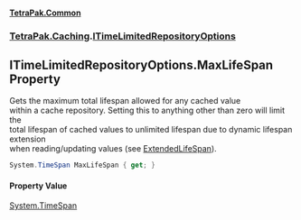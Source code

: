 #### [TetraPak.Common](index.md 'index')
### [TetraPak.Caching](TetraPak_Caching.md 'TetraPak.Caching').[ITimeLimitedRepositoryOptions](TetraPak_Caching_ITimeLimitedRepositoryOptions.md 'TetraPak.Caching.ITimeLimitedRepositoryOptions')
## ITimeLimitedRepositoryOptions.MaxLifeSpan Property
Gets the maximum total lifespan allowed for any cached value  
within a cache repository. Setting this to anything other than zero will limit the  
total lifespan of cached values to unlimited lifespan due to dynamic lifespan extension  
when reading/updating values (see [ExtendedLifeSpan](TetraPak_Caching_ITimeLimitedRepositoryOptions_ExtendedLifeSpan.md 'TetraPak.Caching.ITimeLimitedRepositoryOptions.ExtendedLifeSpan')).  
```csharp
System.TimeSpan MaxLifeSpan { get; }
```
#### Property Value
[System.TimeSpan](https://docs.microsoft.com/en-us/dotnet/api/System.TimeSpan 'System.TimeSpan')
